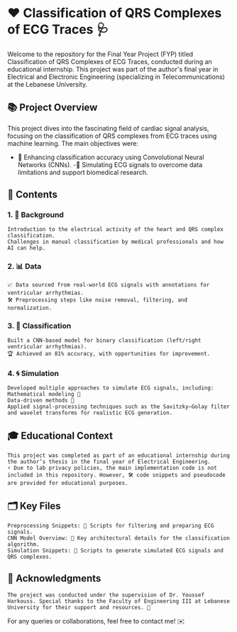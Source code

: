 # ❤️ Classification of QRS Complexes of ECG Traces 🩺
Welcome to the repository for the Final Year Project (FYP) titled Classification of QRS Complexes of ECG Traces, conducted during an educational internship. This project was part of the author's final year in Electrical and Electronic Engineering (specializing in Telecommunications) at the Lebanese University.

## 📚 Project Overview
This project dives into the fascinating field of cardiac signal analysis, focusing on the classification of QRS complexes from ECG traces using machine learning. 
The main objectives were:
- 🎯 Enhancing classification accuracy using Convolutional Neural Networks (CNNs).
-🔬 Simulating ECG signals to overcome data limitations and support biomedical research.

## 📂 Contents
### 1. 🧠 Background
    Introduction to the electrical activity of the heart and QRS complex classification.
    Challenges in manual classification by medical professionals and how AI can help.
### 2. 📊 Data
    📈 Data sourced from real-world ECG signals with annotations for ventricular arrhythmias.
    🛠️ Preprocessing steps like noise removal, filtering, and normalization.
    
### 3. 🤖 Classification
    Built a CNN-based model for binary classification (left/right ventricular arrhythmias).
    🏆 Achieved an 81% accuracy, with opportunities for improvement.
    
### 4. 🌀 Simulation
    Developed multiple approaches to simulate ECG signals, including:
    Mathematical modeling 📐
    Data-driven methods 🧮
    Applied signal-processing techniques such as the Savitzky–Golay filter and wavelet transforms for realistic ECG generation.
    
## 🎓 Educational Context
    This project was completed as part of an educational internship during the author’s thesis in the final year of Electrical Engineering. 
    ⚡ Due to lab privacy policies, the main implementation code is not included in this repository. However, 🛠️ code snippets and pseudocode are provided for educational purposes.

## 🗂️ Key Files
    Preprocessing Snippets: 📜 Scripts for filtering and preparing ECG signals.
    CNN Model Overview: 🤖 Key architectural details for the classification algorithm.
    Simulation Snippets: 🌊 Scripts to generate simulated ECG signals and QRS complexes.
    
## 🙏 Acknowledgments
    The project was conducted under the supervision of Dr. Youssef Harkouss. Special thanks to the Faculty of Engineering III at Lebanese University for their support and resources. 🎉

For any queries or collaborations, feel free to contact me! ✉️
